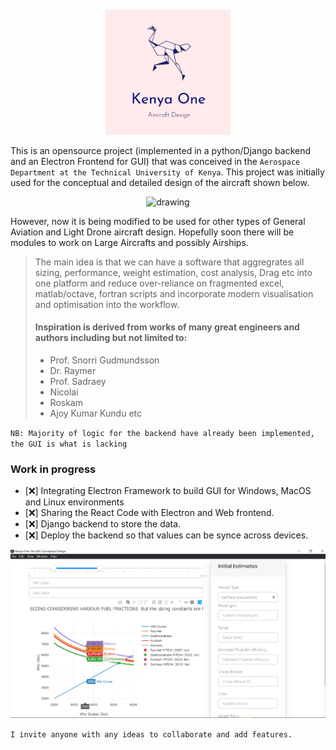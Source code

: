 > ####

<div style="text-align:center"><img src="./docs/images/logo512.png" alt="drawing" width="200"  padding="200px"/>
</div>

This is an opensource project (implemented in a python/Django backend and an Electron Frontend for GUI) that was conceived in the `Aerospace Department at the Technical University of Kenya`. This project was initially used for the conceptual and detailed design of the aircraft shown below.

<div style="text-align:center"><img src="https://d2t1xqejof9utc.cloudfront.net/screenshots/pics/142095da28472cc6409d4e2ec85673cc/large.jpg" alt="drawing" height="200"  padding="200px"/>
</div>

<!-- ![](https://d2t1xqejof9utc.cloudfront.net/screenshots/pics/142095da28472cc6409d4e2ec85673cc/large.jpg) -->

However, now it is being modified to be used for other types of General Aviation and Light Drone aircraft design. Hopefully soon there will be modules to work on Large Aircrafts and possibly Airships.

> The main idea is that we can have a software that aggregrates all sizing, performance, weight estimation, cost analysis, Drag etc into one platform and reduce over-reliance on fragmented excel, matlab/octave, fortran scripts and incorporate modern visualisation and optimisation into the workflow.
>
> #### Inspiration is derived from works of many great engineers and authors including but not limited to:
>
> - Prof. Snorri Gudmundsson
> - Dr. Raymer
> - Prof. Sadraey
> - Nicolai
> - Roskam
> - Ajoy Kumar Kundu etc

`NB: Majority of logic for the backend have already been implemented, the GUI is what is lacking`

### Work in progress

- [❌] Integrating Electron Framework to build GUI for Windows, MacOS and Linux environments
- [❌] Sharing the React Code with Electron and Web frontend.
- [❌] Django backend to store the data.
- [❌] Deploy the backend so that values can be synce across devices.

![sizing](./docs/images/sizing.png)

`I invite anyone with any ideas to collaborate and add features.`
